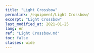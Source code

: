```yaml
---
title: "Light Crossbow"
permalink: /equipment/Light Crossbow/
excerpt: "Light Crossbow"
last_modified_at: 2021-01-25
lang: en
ref: "Light Crossbow.md"
toc: false
classes: wide
---
```


